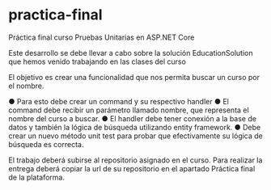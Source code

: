 # practica-final
Práctica final curso Pruebas Unitarias en ASP.NET Core

Este desarrollo se debe llevar a cabo sobre la solución EducationSolution que hemos venido trabajando en las clases del curso

El objetivo es crear una funcionalidad que nos permita buscar un curso por el nombre.

●	Para esto debe crear un command y su respectivo handler
●	El command debe recibir un parámetro llamado nombre, que representa el nombre del curso a buscar.
●	El handler debe tener conexión a la base de datos y también la lógica de búsqueda utilizando entity framework.
●	Debe crear un nuevo método unit test para probar que efectivamente su lógica de búsqueda es correcta.

El trabajo deberá subirse al repositorio asignado en el curso. Para realizar la entrega deberá copiar la url de su repositorio en el apartado Práctica final de la plataforma.
